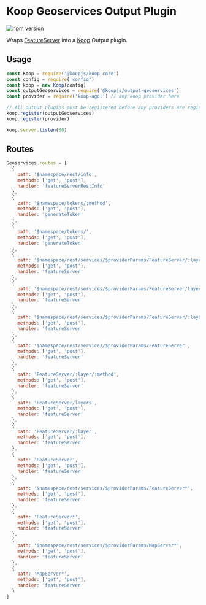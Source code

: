 # Koop Geoservices Output Plugin

[![npm version][npm-img]][npm-url]

Wraps [FeatureServer](https://github.com/featureserver/featureserver) into a [Koop](http://koopjs.github.io) Output plugin.

## Usage
```js
const Koop = require('@koopjs/koop-core')
const config = require('config')
const koop = new Koop(config)
const outputGeoservices = require('@koopjs/output-geoservices')
const provider = require('koop-agol') // any koop provider here

// All output plugins must be registered before any providers are registered
koop.register(outputGeoservices)
koop.register(provider)

koop.server.listen(80)
```

## Routes

```js
Geoservices.routes = [
  {
    path: '$namespace/rest/info',
    methods: ['get', 'post'],
    handler: 'featureServerRestInfo'
  },
  {
    path: '$namespace/tokens/:method',
    methods: ['get', 'post'],
    handler: 'generateToken'
  },
  {
    path: '$namespace/tokens/',
    methods: ['get', 'post'],
    handler: 'generateToken'
  },
  {
    path: '$namespace/rest/services/$providerParams/FeatureServer/:layer/:method',
    methods: ['get', 'post'],
    handler: 'featureServer'
  },
  {
    path: '$namespace/rest/services/$providerParams/FeatureServer/layers',
    methods: ['get', 'post'],
    handler: 'featureServer'
  },
  {
    path: '$namespace/rest/services/$providerParams/FeatureServer/:layer',
    methods: ['get', 'post'],
    handler: 'featureServer'
  },
  {
    path: '$namespace/rest/services/$providerParams/FeatureServer',
    methods: ['get', 'post'],
    handler: 'featureServer'
  },
  {
    path: 'FeatureServer/:layer/:method',
    methods: ['get', 'post'],
    handler: 'featureServer'
  },
  {
    path: 'FeatureServer/layers',
    methods: ['get', 'post'],
    handler: 'featureServer'
  },
  {
    path: 'FeatureServer/:layer',
    methods: ['get', 'post'],
    handler: 'featureServer'
  },
  {
    path: 'FeatureServer',
    methods: ['get', 'post'],
    handler: 'featureServer'
  },
  {
    path: '$namespace/rest/services/$providerParams/FeatureServer*',
    methods: ['get', 'post'],
    handler: 'featureServer'
  },
  {
    path: 'FeatureServer*',
    methods: ['get', 'post'],
    handler: 'featureServer'
  },
  {
    path: '$namespace/rest/services/$providerParams/MapServer*',
    methods: ['get', 'post'],
    handler: 'featureServer'
  },
  {
    path: 'MapServer*',
    methods: ['get', 'post'],
    handler: 'featureServer'
  }
]
```

[npm-img]: https://img.shields.io/npm/v/@koopjs/output-geoservices.svg?style=flat-square
[npm-url]: https://www.npmjs.com/package/@koopjs/output-geoservices